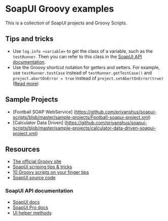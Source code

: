 SoapUI Groovy examples
======================

This is a collection of SoapUI projects and Groovy Scripts.

## Tips and tricks
* Use `log.info <variable>` to get the class of a variable, such as the `testRunner`. Then you can refer to this class in the [SoapUI API documentation](https://github.com/SmartBear/soapui-groovy-examples#soapui-api-documentation).
* Use the Groovy shortcut notation for getters and setters. For example, use `testRunner.testCase` instead of `testRunner.getTestCase()` and `project.abortOnError = true` instead of `project.setAbortOnError(true)` ([Read more](http://groovy.codehaus.org/Groovy+style+and+language+feature+guidelines+for+Java+developers))

## Sample Projects
* [Football SOAP WebService] (https://github.com/priyanshus/soapui-scripts/blob/master/sample-projects/Football-soapui-project.xml)
* [Calculator Data Driven] (https://github.com/priyanshus/soapui-scripts/blob/master/sample-projects/calculator-data-driven-soapui-project.xml)


## Resources
* [The official Groovy site](http://groovy.codehaus.org)
* [SoapUI scriping tips & tricks](http://www.soapui.org/Scripting-Properties/tips-a-tricks.html)
* [10 Groovy scripts on your finger tips](http://learnsoapui.wordpress.com/2011/07/17/10-groovy-scripts-on-your-finger-tips-soapui/)
* [SoapUI source code](http://github.com/SmartBear/soapui)

### SoapUI API documentation
* [SoapUI docs](http://www.soapui.org/apidocs/)
* [SoapUI Pro docs](http://www.soapui.org/apidocs/pro)
* [UI helper methods](http://www.soapui.org/apidocs/index.html?com/eviware/soapui/support/UISupport.html)
